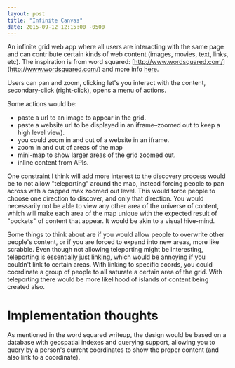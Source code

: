 ```yaml
---
layout: post
title: "Infinite Canvas"
date: 2015-09-12 12:15:00 -0500
---
```

An infinite grid web app where all users are interacting with the same page and can contribute
certain kinds of web content (images, movies, text, links, etc).
The inspiration is from word squared: [http://www.wordsquared.com/](http://www.wordsquared.com/)
and more info [here](http://startupmonkeys.com/2010/09/02/building-a-scrabble-mmo-in-48-hours/).

Users can pan and zoom, clicking let's you interact with the content, secondary-click (right-click),
opens a menu of actions.

Some actions would be:

- paste a url to an image to appear in the grid.
- paste a website url to be displayed in an iframe–zoomed out to keep a high level view).
- you could zoom in and out of a website in an iframe.
- zoom in and out of areas of the map
- mini-map to show larger areas of the grid zoomed out.
- inline content from APIs.

One constraint I think will add more interest to the discovery process would be to
not allow "teleporting" around the map, instead forcing people to pan across with a capped
max zoomed out level.
This would force people to choose one direction to discover, and only that direction. You would necessarily
not be able to view any other area of the universe of content, which will make each area of the map
unique with the expected result of "pockets" of content that appear. It would be akin to a visual hive-mind.

Some things to think about are if you would allow people to overwrite other people's content, or
if you are forced to expand into new areas, more like scrabble. Even though not allowing teleporting
might be interesting, teleporting is essentially just linking, which would be annoying if you couldn't
link to certain areas. With linking to specific coords, you could coordinate a group of people to
all saturate a certain area of the grid. With teleporting there would be more likelihood of islands
of content being created also.

# Implementation thoughts
As mentioned in the word squared writeup, the design would be based on a database with
geospatial indexes and querying support, allowing you to query by a person's current
coordinates to show the proper content (and also link to a coordinate).
